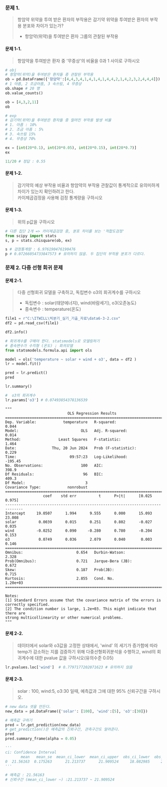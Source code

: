 ### 문제 1. 
> 항암약 위약을 투여 받은 환자의 부작용은 감기약 위약을 투여받은 
> 환자의 부작용 분포와 차이가 있는가? 
> - 항암약(위약)을 투여받은 환자 그룹의 관찰된 부작용
#### 문제 1-1.  
> 항암약을 투여받은 환자 중 '무증상'의 비율을 0과 1 사이로 구하시오  
```python
# obj
# 항암약(위약)을 투여받은 환자들 중 관찰된 부작용 
ob = pd.DataFrame({'항암약':[4,4,3,4,1,4,1,4,1,4,4,2,1,4,2,3,2,4,4,4]})
# 1 아픔, 2 조금아픔, 3 속쓰림, 4 무증상 
ob.shape # 20 명 
ob.value_counts()

ob = [4,3,2,11]
ob 

# exp 
# 감기약(위약)을 투여받은 환자들 중 알려진 부작용 발생 비율 
# 1. 아픔 : 10% 
# 2. 조금 아픔 : 5% 
# 3. 속쓰림 15%
# 4. 무증상 70%

ex = [int(20*0.1), int(20*0.05), int(20*0.15), int(20*0.7)]
ex

11/20 # 정답 : 0.55
```

#### 문제 1-2.  
> 감기약의 예상 부작용 비율과 항암약의 부작용 관찰값이 통계적으로 유의미하게 차이가 있는지 확인하려고 한다.   
> 카이제곱검정을 사용해 검정 통계량을 구하시오
#### 문제 1-3.  
> 위의 p값을 구하시오 
```python
# 다른 집단 2개 => 카이제곱검정 중, 분포 차이를 보는 '적합도검정' 
from scipy import stats 
s, p = stats.chisquare(ob, ex)

s # 검정통계량 : 6.976190476190476 
p # 0.07266054733847573 # 유의하지 않음. 두 집단의 부작용 분포가 다르다. 
```





### 문제 2. 다중 선형 회귀 문제 
#### 문제 2-1.   
> 다중 선형회귀 모델을 구축하고, 독립변수 o3의 회귀계수를 구하시오   
> - 독립변수 : solar(태양에너지), wind(바람세기), o3(오존농도)  
> - 종속변수 : temperature(온도)  
```python
file1 = r"C:\ITWILL\빅분기_실기_기출_자료\data6-3-2.csv"
df2 = pd.read_csv(file1)

df2.info()

# 회귀계수를 구해야 한다. statsmodels로 모델링하기 
# 종속변수가 수치형 (온도) ; 회귀모델 
from statsmodels.formula.api import ols 

model = ols('temperature ~ solar + wind + o3', data = df2 )
lr = model.fit()

pred = lr.predict()
pred

lr.summary()

#  o3의 회귀계수
lr.params['o3'] # 0.07493854378136539

```
```
"""
                            OLS Regression Results                            
==============================================================================
Dep. Variable:            temperature   R-squared:                       0.044
Model:                            OLS   Adj. R-squared:                  0.014
Method:                 Least Squares   F-statistic:                     1.464
Date:                Thu, 20 Jun 2024   Prob (F-statistic):              0.229
Time:                        09:57:23   Log-Likelihood:                -195.45
No. Observations:                 100   AIC:                             398.9
Df Residuals:                      96   BIC:                             409.3
Df Model:                           3                                         
Covariance Type:            nonrobust                                         
==============================================================================
                 coef    std err          t      P>|t|      [0.025      0.975]
------------------------------------------------------------------------------
Intercept     19.0507      1.994      9.555      0.000      15.093      23.008
solar          0.0039      0.015      0.251      0.802      -0.027       0.035
wind          -0.0252      0.090     -0.280      0.780      -0.204       0.153
o3             0.0749      0.036      2.079      0.040       0.003       0.146
==============================================================================
Omnibus:                        0.654   Durbin-Watson:                   2.328
Prob(Omnibus):                  0.721   Jarque-Bera (JB):                0.672
Skew:                           0.187   Prob(JB):                        0.715
Kurtosis:                       2.855   Cond. No.                     1.20e+03
==============================================================================

Notes:
[1] Standard Errors assume that the covariance matrix of the errors is correctly specified.
[2] The condition number is large, 1.2e+03. This might indicate that there are
strong multicollinearity or other numerical problems.
"""
```

#### 문제 2-2.  
> 데이터에서 solar와 o3값을 고정한 상태에서, 'wind' 의 세기가 증가함에 따라 temp가 감소하는 지를 검증하기 위해 다중선형회귀분석을 
> 수행하고, wind의 회귀계수에 대한 pvalue 값을 구하시오(유의수준 0.05)
```python
lr.pvalues.loc['wind']  # 0.7797177202071623 # 유의하지 않음 
```

#### 문제 2-3.  
> solar : 100, wind:5, o3:30 일때, 예측값과 그에 대한 95% 신뢰구간을 구하시오.
```python
# new data 셋을 만든다. 
new_data = pd.DataFrame({'solar': [100], 'wind':[5], 'o3':[30]})

# 예측값 구하기 
pred = lr.get_prediction(new_data)
# get_prediction()은 예측값의 신뢰구간, 관측구간도 알려준다. 
pred
pred.summary_frame(alpha = 0.05)

'''
ci: Confidence Interval
       mean   mean_se  mean_ci_lower  mean_ci_upper  obs_ci_lower  obs_ci_upper
0  21.56163  0.175263      21.213737      21.909524     18.082985     25.040276
'''

# 예측값 : 21.56163 
# 신뢰구간 (mean_ci_lower ~) :21.213737 ~ 21.909524  
```
